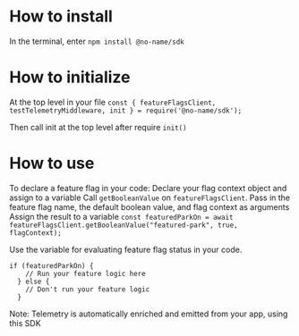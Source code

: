 # How to install
In the terminal, enter `npm install @no-name/sdk`


# How to initialize
At the top level in your file
`const { featureFlagsClient, testTelemetryMiddleware, init } = require('@no-name/sdk');`

Then call init at the top level after require
`init()`

# How to use
To declare a feature flag in your code:
  Declare your flag context object and assign to a variable
  Call `getBooleanValue` on `featureFlagsClient`. 
    Pass in the feature flag name, the default boolean value, and flag context as arguments
  Assign the result to a variable
    `const featuredParkOn = await featureFlagsClient.getBooleanValue("featured-park", true, flagContext);`

  Use the variable for evaluating feature flag status in your code. 
  ```
  if (featuredParkOn) {
      // Run your feature logic here
    } else {
      // Don't run your feature logic
    }
  ```

Note: 
  Telemetry is automatically enriched and emitted from your app, using this SDK 